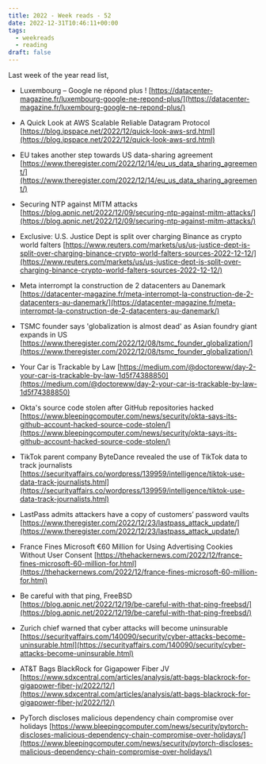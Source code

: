 ```yaml
---
title: 2022 - Week reads - 52
date: 2022-12-31T10:46:11+00:00
tags:
  - weekreads
  - reading
draft: false
---
```


Last week of the year read list,

- Luxembourg – Google ne répond plus !
[https://datacenter-magazine.fr/luxembourg-google-ne-repond-plus/](https://datacenter-magazine.fr/luxembourg-google-ne-repond-plus/)

- A Quick Look at AWS Scalable Reliable Datagram Protocol
[https://blog.ipspace.net/2022/12/quick-look-aws-srd.html](https://blog.ipspace.net/2022/12/quick-look-aws-srd.html)

- EU takes another step towards US data-sharing agreement
[https://www.theregister.com/2022/12/14/eu_us_data_sharing_agreement/](https://www.theregister.com/2022/12/14/eu_us_data_sharing_agreement/)

- Securing NTP against MITM attacks
[https://blog.apnic.net/2022/12/09/securing-ntp-against-mitm-attacks/](https://blog.apnic.net/2022/12/09/securing-ntp-against-mitm-attacks/)

- Exclusive: U.S. Justice Dept is split over charging Binance as crypto world falters
[https://www.reuters.com/markets/us/us-justice-dept-is-split-over-charging-binance-crypto-world-falters-sources-2022-12-12/](https://www.reuters.com/markets/us/us-justice-dept-is-split-over-charging-binance-crypto-world-falters-sources-2022-12-12/)

- Meta interrompt la construction de 2 datacenters au Danemark
[https://datacenter-magazine.fr/meta-interrompt-la-construction-de-2-datacenters-au-danemark/](https://datacenter-magazine.fr/meta-interrompt-la-construction-de-2-datacenters-au-danemark/)

- TSMC founder says 'globalization is almost dead' as Asian foundry giant expands in US
[https://www.theregister.com/2022/12/08/tsmc_founder_globalization/](https://www.theregister.com/2022/12/08/tsmc_founder_globalization/)

- Your Car is Trackable by Law
[https://medium.com/@doctoreww/day-2-your-car-is-trackable-by-law-1d5f74388850](https://medium.com/@doctoreww/day-2-your-car-is-trackable-by-law-1d5f74388850)

- Okta's source code stolen after GitHub repositories hacked
[https://www.bleepingcomputer.com/news/security/okta-says-its-github-account-hacked-source-code-stolen/](https://www.bleepingcomputer.com/news/security/okta-says-its-github-account-hacked-source-code-stolen/)

- TikTok parent company ByteDance revealed the use of TikTok data to track journalists
[https://securityaffairs.co/wordpress/139959/intelligence/tiktok-use-data-track-journalists.html](https://securityaffairs.co/wordpress/139959/intelligence/tiktok-use-data-track-journalists.html)

- LastPass admits attackers have a copy of customers’ password vaults
[https://www.theregister.com/2022/12/23/lastpass_attack_update/](https://www.theregister.com/2022/12/23/lastpass_attack_update/)

- France Fines Microsoft €60 Million for Using Advertising Cookies Without User Consent
[https://thehackernews.com/2022/12/france-fines-microsoft-60-million-for.html](https://thehackernews.com/2022/12/france-fines-microsoft-60-million-for.html)

- Be careful with that ping, FreeBSD
[https://blog.apnic.net/2022/12/19/be-careful-with-that-ping-freebsd/](https://blog.apnic.net/2022/12/19/be-careful-with-that-ping-freebsd/)

- Zurich chief warned that cyber attacks will become uninsurable
[https://securityaffairs.com/140090/security/cyber-attacks-become-uninsurable.html](https://securityaffairs.com/140090/security/cyber-attacks-become-uninsurable.html)

- AT&T Bags BlackRock for Gigapower Fiber JV
[https://www.sdxcentral.com/articles/analysis/att-bags-blackrock-for-gigapower-fiber-jv/2022/12/](https://www.sdxcentral.com/articles/analysis/att-bags-blackrock-for-gigapower-fiber-jv/2022/12/)

- PyTorch discloses malicious dependency chain compromise over holidays
[https://www.bleepingcomputer.com/news/security/pytorch-discloses-malicious-dependency-chain-compromise-over-holidays/](https://www.bleepingcomputer.com/news/security/pytorch-discloses-malicious-dependency-chain-compromise-over-holidays/)
